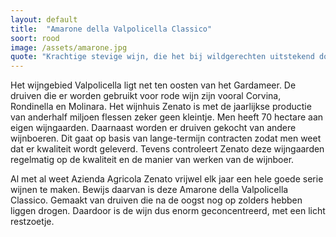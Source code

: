 ```yaml
---
layout: default
title:  "Amarone della Valpolicella Classico"
soort: rood
image: /assets/amarone.jpg
quote: "Krachtige stevige wijn, die het bij wildgerechten uitstekend doet. Door het zachte karakter is het echter ook gewoon bij een eenvoudige hapje toch intens genieten!"
---
```

<p class="typl8-drop-cap">Het wijngebied Valpolicella ligt net ten oosten van het Gardameer. De druiven die er worden gebruikt voor rode wijn zijn vooral Corvina, Rondinella en Molinara. Het wijnhuis Zenato is met de jaarlijkse productie van anderhalf miljoen flessen zeker geen kleintje. Men heeft 70 hectare aan eigen wijngaarden. Daarnaast worden er druiven gekocht van andere wijnboeren. Dit gaat op basis van lange-termijn contracten zodat men weet dat er kwaliteit wordt geleverd. Tevens controleert Zenato deze wijngaarden regelmatig op de kwaliteit en de manier van werken van de wijnboer.
</p>
Al met al weet Azienda Agricola Zenato vrijwel elk jaar een hele goede serie wijnen te maken. Bewijs daarvan is deze Amarone della Valpolicella Classico. Gemaakt van druiven die na de oogst nog op zolders hebben liggen drogen. Daardoor is de wijn dus enorm geconcentreerd, met een licht restzoetje.
